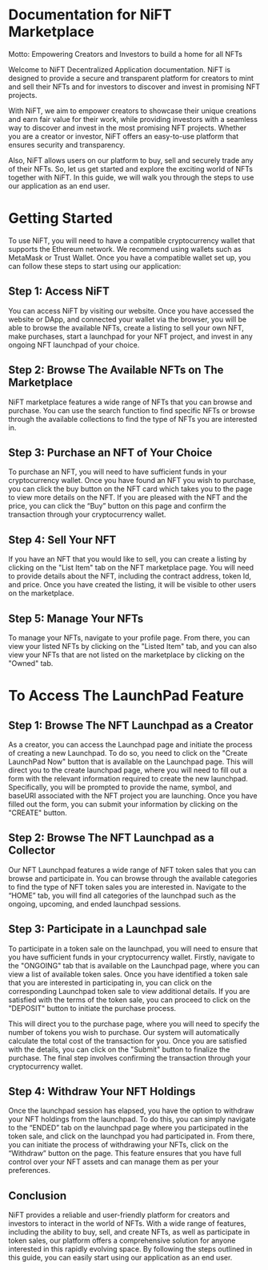 # **Documentation for NiFT Marketplace**

Motto: Empowering Creators and Investors to build a home for all NFTs

Welcome to NiFT Decentralized Application documentation. NiFT is designed to provide a secure and transparent platform for creators to mint and sell their NFTs and for investors to discover and invest in promising NFT projects.

With NiFT, we aim to empower creators to showcase their unique creations and earn fair value for their work, while providing investors with a seamless way to discover and invest in the most promising NFT projects. Whether you are a creator or investor, NiFT offers an easy-to-use platform that ensures security and transparency.

Also, NiFT allows users on our platform to buy, sell and securely trade any of their NFTs. So, let us get started and explore the exciting world of NFTs together with NiFT. In this guide, we will walk you through the steps to use our application as an end user.

# **Getting Started**

To use NiFT, you will need to have a compatible cryptocurrency wallet that supports the Ethereum network. We recommend using wallets such as MetaMask or Trust Wallet. Once you have a compatible wallet set up, you can follow these steps to start using our application:

## **Step 1: Access NiFT**

You can access NiFT by visiting our website. Once you have accessed the website or DApp, and connected your wallet via the browser, you will be able to browse the available NFTs, create a listing to sell your own NFT, make purchases, start a launchpad for your NFT project, and invest in any ongoing NFT launchpad of your choice.

## **Step 2: Browse The Available NFTs on The Marketplace**

NiFT marketplace features a wide range of NFTs that you can browse and purchase. You can use the search function to find specific NFTs or browse through the available collections to find the type of NFTs you are interested in.

## **Step 3: Purchase an NFT of Your Choice**

To purchase an NFT, you will need to have sufficient funds in your cryptocurrency wallet. Once you have found an NFT you wish to purchase, you can click the buy button on the NFT card which takes you to the page to view more details on the NFT. If you are pleased with the NFT and the price, you can click the “Buy” button on this page and confirm the transaction through your cryptocurrency wallet.

## **Step 4: Sell Your NFT**

If you have an NFT that you would like to sell, you can create a listing by clicking on the "List Item" tab on the NFT marketplace page. You will need to provide details about the NFT, including the contract address, token Id, and price. Once you have created the listing, it will be visible to other users on the marketplace.

## **Step 5: Manage Your NFTs**

To manage your NFTs, navigate to your profile page. From there, you can view your listed NFTs by clicking on the "Listed Item" tab, and you can also view your NFTs that are not listed on the marketplace by clicking on the "Owned" tab.

# **To Access The LaunchPad Feature**

## **Step 1: Browse The NFT Launchpad as a Creator**

As a creator, you can access the Launchpad page and initiate the process of creating a new Launchpad. To do so, you need to click on the "Create LaunchPad Now" button that is available on the Launchpad page. This will direct you to the create launchpad page, where you will need to fill out a form with the relevant information required to create the new launchpad. Specifically, you will be prompted to provide the name, symbol, and baseURI associated with the NFT project you are launching. Once you have filled out the form, you can submit your information by clicking on the "CREATE" button.

## **Step 2: Browse The NFT Launchpad as a Collector**

Our NFT Launchpad features a wide range of NFT token sales that you can browse and participate in. You can browse through the available categories to find the type of NFT token sales you are interested in. Navigate to the “HOME” tab, you will find all categories of the launchpad such as the ongoing, upcoming, and ended launchpad sessions.

## **Step 3: Participate in a Launchpad sale**

To participate in a token sale on the launchpad, you will need to ensure that you have sufficient funds in your cryptocurrency wallet. Firstly, navigate to the "ONGOING" tab that is available on the Launchpad page, where you can view a list of available token sales. Once you have identified a token sale that you are interested in participating in, you can click on the corresponding Launchpad token sale to view additional details. If you are satisfied with the terms of the token sale, you can proceed to click on the "DEPOSIT" button to initiate the purchase process.

This will direct you to the purchase page, where you will need to specify the number of tokens you wish to purchase. Our system will automatically calculate the total cost of the transaction for you. Once you are satisfied with the details, you can click on the "Submit" button to finalize the purchase. The final step involves confirming the transaction through your cryptocurrency wallet.

## **Step 4: Withdraw Your NFT Holdings**

Once the launchpad session has elapsed, you have the option to withdraw your NFT holdings from the launchpad. To do this, you can simply navigate to the “ENDED” tab on the launchpad page where you participated in the token sale, and click on the launchpad you had participated in. From there, you can initiate the process of withdrawing your NFTs, click on the “Withdraw” button on the page. This feature ensures that you have full control over your NFT assets and can manage them as per your preferences.

## **Conclusion**

NiFT provides a reliable and user-friendly platform for creators and investors to interact in the world of NFTs. With a wide range of features, including the ability to buy, sell, and create NFTs, as well as participate in token sales, our platform offers a comprehensive solution for anyone interested in this rapidly evolving space. By following the steps outlined in this guide, you can easily start using our application as an end user.
